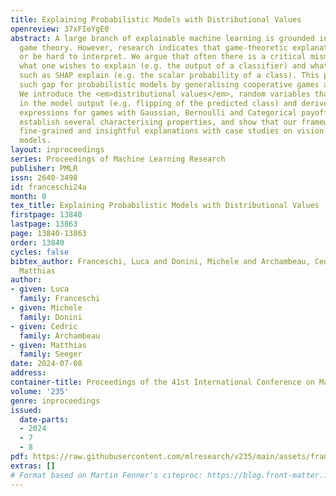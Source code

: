 ```yaml
---
title: Explaining Probabilistic Models with Distributional Values
openreview: 37xFIeYgE0
abstract: A large branch of explainable machine learning is grounded in cooperative
  game theory. However, research indicates that game-theoretic explanations may mislead
  or be hard to interpret. We argue that often there is a critical mismatch between
  what one wishes to explain (e.g. the output of a classifier) and what current methods
  such as SHAP explain (e.g. the scalar probability of a class). This paper addresses
  such gap for probabilistic models by generalising cooperative games and value operators.
  We introduce the <em>distributional values</em>, random variables that track changes
  in the model output (e.g. flipping of the predicted class) and derive their analytic
  expressions for games with Gaussian, Bernoulli and Categorical payoffs. We further
  establish several characterising properties, and show that our framework provides
  fine-grained and insightful explanations with case studies on vision and language
  models.
layout: inproceedings
series: Proceedings of Machine Learning Research
publisher: PMLR
issn: 2640-3498
id: franceschi24a
month: 0
tex_title: Explaining Probabilistic Models with Distributional Values
firstpage: 13840
lastpage: 13863
page: 13840-13863
order: 13840
cycles: false
bibtex_author: Franceschi, Luca and Donini, Michele and Archambeau, Cedric and Seeger,
  Matthias
author:
- given: Luca
  family: Franceschi
- given: Michele
  family: Donini
- given: Cedric
  family: Archambeau
- given: Matthias
  family: Seeger
date: 2024-07-08
address:
container-title: Proceedings of the 41st International Conference on Machine Learning
volume: '235'
genre: inproceedings
issued:
  date-parts:
  - 2024
  - 7
  - 8
pdf: https://raw.githubusercontent.com/mlresearch/v235/main/assets/franceschi24a/franceschi24a.pdf
extras: []
# Format based on Martin Fenner's citeproc: https://blog.front-matter.io/posts/citeproc-yaml-for-bibliographies/
---
```

